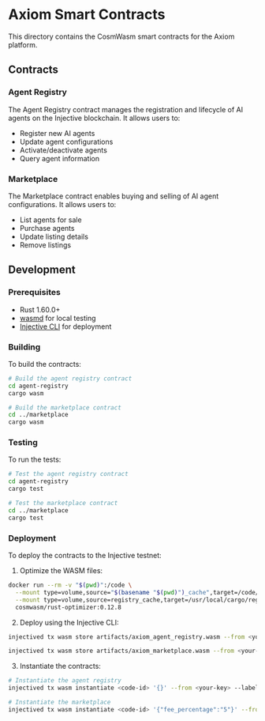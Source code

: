 # Axiom Smart Contracts

This directory contains the CosmWasm smart contracts for the Axiom platform.

## Contracts

### Agent Registry

The Agent Registry contract manages the registration and lifecycle of AI agents on the Injective blockchain. It allows users to:

- Register new AI agents
- Update agent configurations
- Activate/deactivate agents
- Query agent information

### Marketplace

The Marketplace contract enables buying and selling of AI agent configurations. It allows users to:

- List agents for sale
- Purchase agents
- Update listing details
- Remove listings

## Development

### Prerequisites

- Rust 1.60.0+
- [wasmd](https://github.com/CosmWasm/wasmd) for local testing
- [Injective CLI](https://docs.injective.network/develop/tools/injectived) for deployment

### Building

To build the contracts:

```bash
# Build the agent registry contract
cd agent-registry
cargo wasm

# Build the marketplace contract
cd ../marketplace
cargo wasm
```

### Testing

To run the tests:

```bash
# Test the agent registry contract
cd agent-registry
cargo test

# Test the marketplace contract
cd ../marketplace
cargo test
```

### Deployment

To deploy the contracts to the Injective testnet:

1. Optimize the WASM files:

```bash
docker run --rm -v "$(pwd)":/code \
  --mount type=volume,source="$(basename "$(pwd)")_cache",target=/code/target \
  --mount type=volume,source=registry_cache,target=/usr/local/cargo/registry \
  cosmwasm/rust-optimizer:0.12.8
```

2. Deploy using the Injective CLI:

```bash
injectived tx wasm store artifacts/axiom_agent_registry.wasm --from <your-key> --chain-id injective-888 --gas-prices 500000000inj --gas-adjustment 1.3 --gas auto --broadcast-mode block -y

injectived tx wasm store artifacts/axiom_marketplace.wasm --from <your-key> --chain-id injective-888 --gas-prices 500000000inj --gas-adjustment 1.3 --gas auto --broadcast-mode block -y
```

3. Instantiate the contracts:

```bash
# Instantiate the agent registry
injectived tx wasm instantiate <code-id> '{}' --from <your-key> --label "Axiom Agent Registry" --chain-id injective-888 --gas-prices 500000000inj --gas-adjustment 1.3 --gas auto --broadcast-mode block -y

# Instantiate the marketplace
injectived tx wasm instantiate <code-id> '{"fee_percentage":"5"}' --from <your-key> --label "Axiom Marketplace" --chain-id injective-888 --gas-prices 500000000inj --gas-adjustment 1.3 --gas auto --broadcast-mode block -y
``` 